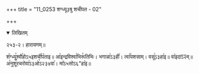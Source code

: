 +++
title = "11_0253 शग्ध्यू३षु शचीपत - 02"

+++
<details open><summary>लिखितम्</summary>

२५३-२। हारायणम्॥

श꣤ग्ध्यू꣯श्वौ꣯होऽ५इशची꣯प꣤ताइ॥ आ꣡इन्द्रविश्वा꣯भिरू꣯तिभिः। भगान्ना꣢ऽ३ही꣢। त्वा꣡꣯यशसाम्। वसू꣢ऽ३हा꣢इ॥ वा꣡इदाऽ᳒२᳒म्॥ अ꣡नुशू꣯रचरोवा꣢ऽ३ओ꣡ऽ२३४वा꣥। मा꣤ऽ५सोऽ६"हा꣥इ॥
</details>